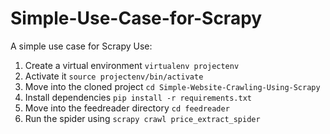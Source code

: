 # Simple-Use-Case-for-Scrapy
A simple use case for Scrapy
Use:
1. Create a virtual environment `virtualenv projectenv`
2. Activate it `source projectenv/bin/activate`
3. Move into the cloned project `cd Simple-Website-Crawling-Using-Scrapy`
4. Install dependencies `pip install -r requirements.txt`
5. Move into the feedreader directory `cd feedreader`
6. Run the spider using `scrapy crawl price_extract_spider`
